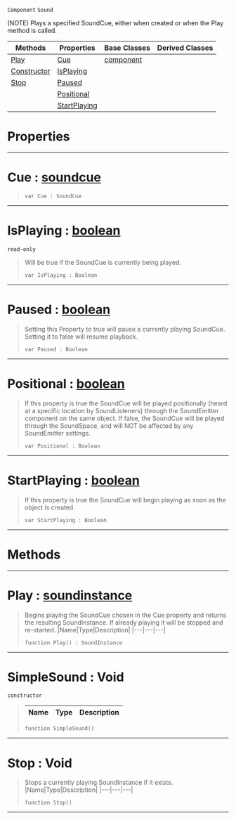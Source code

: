  `Component` `Sound`



(NOTE) Plays a specified SoundCue, either when created or when the Play method is called.

|Methods|Properties|Base Classes|Derived Classes|
|---|---|---|---|
|[ Play](simplesound.md#play-zilch-engine-documen)|[ Cue](simplesound.md#cue-zilch-engine-document)|[component](component.md)| |
|[ Constructor](simplesound.md#simplesound-void)|[ IsPlaying](simplesound.md#isplaying-zilch-engine-do)| | |
|[ Stop](simplesound.md#stop-void)|[ Paused](simplesound.md#paused-zilch-engine-docum)| | |
| |[ Positional](simplesound.md#positional-zilch-engine-d)| | |
| |[ StartPlaying](simplesound.md#startplaying-zilch-engine)| | |


 #  Properties


---  
 #  Cue : [soundcue](soundcue.md)

> 
> ```TS:Nada
> var Cue : SoundCue


---  
 #  IsPlaying : [boolean](../nada_base_types/boolean.md)

 `read-only`

> Will be true if the SoundCue is currently being played.
> ```TS:Nada
> var IsPlaying : Boolean


---  
 #  Paused : [boolean](../nada_base_types/boolean.md)

> Setting this Property to true will pause a currently playing SoundCue. Setting it to false will resume playback.
> ```TS:Nada
> var Paused : Boolean


---  
 #  Positional : [boolean](../nada_base_types/boolean.md)

> If this property is true the SoundCue will be played positionally (heard at a specific location by SoundListeners) through the SoundEmitter component on the same object. If false, the SoundCue will be played through the SoundSpace, and will NOT be affected by any SoundEmitter settings.
> ```TS:Nada
> var Positional : Boolean


---  
 #  StartPlaying : [boolean](../nada_base_types/boolean.md)

> If this property is true the SoundCue will begin playing as soon as the object is created.
> ```TS:Nada
> var StartPlaying : Boolean


---  
 #  Methods


---  
 #  Play : [soundinstance](soundinstance.md)

> Begins playing the SoundCue chosen in the Cue property and returns the resulting SoundInstance. If already playing it will be stopped and re-started.
> |Name|Type|Description|
> |---|---|---|
> ```TS:Nada
> function Play() : SoundInstance
> ``` 


---  
 #  SimpleSound : Void

 `constructor`

> 
> |Name|Type|Description|
> |---|---|---|
> ```TS:Nada
> function SimpleSound()
> ``` 


---  
 #  Stop : Void

> Stops a currently playing SoundInstance if it exists.
> |Name|Type|Description|
> |---|---|---|
> ```TS:Nada
> function Stop()
> ``` 


---  
 

 